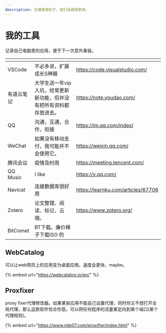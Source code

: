 ```yaml
---
description: 合理使用轮子，我们会跑得更快。
---
```


# 我的工具

记录自己电脑里的应用，便于下一次意外重装。

<table data-card-size="large" data-view="cards"><thead><tr><th></th><th></th><th data-type="content-ref"></th></tr></thead><tbody><tr><td>VSCode</td><td>不必多说，扩展成长S神器</td><td><a href="https://code.visualstudio.com/">https://code.visualstudio.com/</a></td></tr><tr><td>有道云笔记</td><td>大学生送一年vip入坑，经常更新新功能，但并没有把所有资料都存放进去。</td><td><a href="https://note.youdao.com/">https://note.youdao.com/</a></td></tr><tr><td>QQ</td><td>沟通，互通，合作，衔接</td><td><a href="https://im.qq.com/index/">https://im.qq.com/index/</a></td></tr><tr><td>WeChat</td><td>如果没有移动支付，我可能并不会使用它。</td><td><a href="https://weixin.qq.com/">https://weixin.qq.com/</a></td></tr><tr><td>腾讯会议</td><td>疫情及时雨</td><td><a href="https://meeting.tencent.com/">https://meeting.tencent.com/</a></td></tr><tr><td>QQ Music</td><td>I like</td><td><a href="https://y.qq.com/">https://y.qq.com/</a></td></tr><tr><td>Navicat</td><td>连接数据库很好用</td><td><a href="https://learnku.com/articles/67706">https://learnku.com/articles/67706</a></td></tr><tr><td>Zotero</td><td>论文整理、阅读、标记、云端。</td><td><a href="https://www.zotero.org/">https://www.zotero.org/</a></td></tr><tr><td>BitComet</td><td>BT下载。廉价梯子下载ISO 的</td><td></td></tr></tbody></table>



## WebCatalog

可以让web网页上的应用变为桌面应用。速度会更快，maybe。

{% embed url="https://webcatalog.io/en/" %}

## Proxfixer

proxy fixer代理修改器。如果某些应用不能自己设置代理，同时你又不想打开全局代理，那么这款软件恰合你意。可以把任何程序的流量重定向到某个端口(某个代理规则)。

{% embed url="https://www.nite07.com/proxifier/index.html" %}
